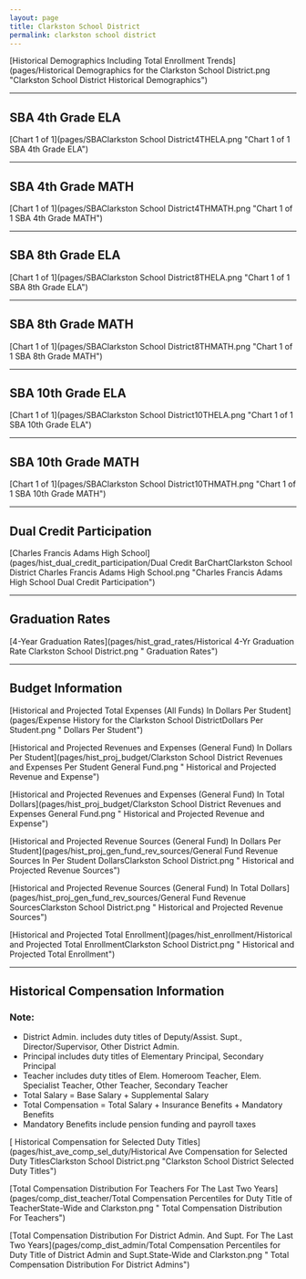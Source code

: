 ```yaml
---
layout: page
title: Clarkston School District
permalink: clarkston school district
---
```



[Historical Demographics Including Total Enrollment Trends](pages/Historical Demographics for the Clarkston School District.png "Clarkston School District Historical Demographics")

___

## SBA 4th Grade ELA

[Chart 1 of 1](pages/SBAClarkston School District4THELA.png "Chart 1 of 1 SBA 4th Grade ELA")


___

## SBA 4th Grade MATH

[Chart 1 of 1](pages/SBAClarkston School District4THMATH.png "Chart 1 of 1 SBA 4th Grade MATH")


___

## SBA 8th Grade ELA

[Chart 1 of 1](pages/SBAClarkston School District8THELA.png "Chart 1 of 1 SBA 8th Grade ELA")


___

## SBA 8th Grade MATH

[Chart 1 of 1](pages/SBAClarkston School District8THMATH.png "Chart 1 of 1 SBA 8th Grade MATH")


___

## SBA 10th Grade ELA

[Chart 1 of 1](pages/SBAClarkston School District10THELA.png "Chart 1 of 1 SBA 10th Grade ELA")


___

## SBA 10th Grade MATH

[Chart 1 of 1](pages/SBAClarkston School District10THMATH.png "Chart 1 of 1 SBA 10th Grade MATH")


___

## Dual Credit Participation

[Charles Francis Adams High School](pages/hist_dual_credit_participation/Dual Credit BarChartClarkston School District Charles Francis Adams High School.png "Charles Francis Adams High School Dual Credit Participation")


___

## Graduation Rates

[4-Year Graduation Rates](pages/hist_grad_rates/Historical 4-Yr Graduation Rate Clarkston School District.png " Graduation Rates")


___

## Budget Information

[Historical and Projected Total Expenses (All Funds) In Dollars Per Student](pages/Expense History for the Clarkston School DistrictDollars Per Student.png " Dollars Per Student")

[Historical and Projected Revenues and Expenses (General Fund) In Dollars Per Student](pages/hist_proj_budget/Clarkston School District Revenues and Expenses Per Student General Fund.png " Historical and Projected Revenue and Expense")

[Historical and Projected Revenues and Expenses (General Fund) In Total Dollars](pages/hist_proj_budget/Clarkston School District Revenues and Expenses General Fund.png " Historical and Projected Revenue and Expense")

[Historical and Projected Revenue Sources (General Fund) In Dollars Per Student](pages/hist_proj_gen_fund_rev_sources/General Fund Revenue Sources In Per Student DollarsClarkston School District.png " Historical and Projected Revenue Sources")

[Historical and Projected Revenue Sources (General Fund) In Total Dollars](pages/hist_proj_gen_fund_rev_sources/General Fund Revenue SourcesClarkston School District.png " Historical and Projected Revenue Sources")

[Historical and Projected Total Enrollment](pages/hist_enrollment/Historical and Projected Total EnrollmentClarkston School District.png " Historical and Projected Total Enrollment")


___

## Historical Compensation Information
### Note:
- District Admin. includes duty titles of Deputy/Assist. Supt., Director/Supervisor, Other District Admin.
- Principal includes duty titles of Elementary Principal, Secondary Principal
- Teacher includes duty titles of Elem. Homeroom Teacher, Elem. Specialist Teacher, Other Teacher, Secondary Teacher
- Total Salary = Base Salary + Supplemental Salary
- Total Compensation = Total Salary + Insurance Benefits + Mandatory Benefits
- Mandatory Benefits include pension funding and payroll taxes

[ Historical Compensation for Selected Duty Titles](pages/hist_ave_comp_sel_duty/Historical Ave Compensation for Selected Duty TitlesClarkston School District.png "Clarkston School District Selected Duty Titles")

[Total Compensation Distribution For Teachers For The Last Two Years](pages/comp_dist_teacher/Total Compensation Percentiles for Duty Title of TeacherState-Wide and Clarkston.png " Total Compensation Distribution For Teachers")

[Total Compensation Distribution For District Admin. And Supt. For The Last Two Years](pages/comp_dist_admin/Total Compensation Percentiles for Duty Title of District Admin and Supt.State-Wide and Clarkston.png " Total Compensation Distribution For District Admins")

